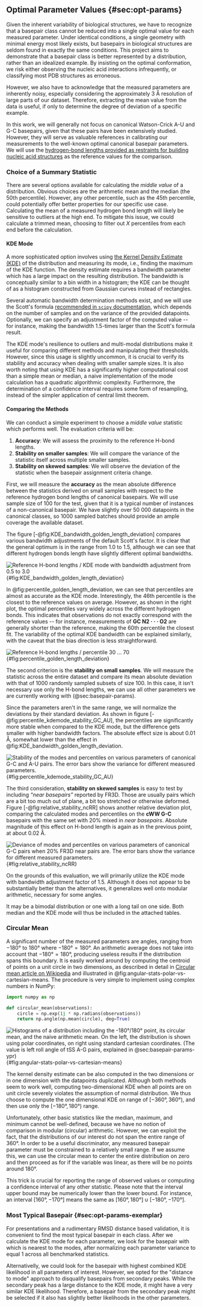 ## Optimal Parameter Values {#sec:opt-params}


Given the inherent variability of biological structures, we have to recognize that a basepair class cannot be reduced into a single optimal value for each measured parameter.
Under identical conditions, a single geometry with minimal energy most likely exists, but basepairs in biological structures are seldom found in exactly the same conditions.
This project aims to demonstrate that a basepair class is better represented by a distribution, rather than an idealized example.
By insisting on the optimal conformation, we risk either observing the nucleic acid interactions infrequently, or classifying most PDB structures as erroneous.

However, we also have to acknowledge that the measured parameters are inherently noisy, especially considering the approximately 3 Å resolution of large parts of our dataset.
Therefore, extracting the mean value from the data is useful, if only to determine the degree of deviation of a specific example.

In this work, we will generally not focus on canonical Watson-Crick A-U and G-C basepairs, given that these pairs have been extensively studied.
However, they will serve as valuable references in calibrating our measurements to the well-known optimal canonical basepair parameters.
We will use the [hydrogen-bond lengths provided as restraints for building nucleic acid structures](https://doi.org/10.1107/S2059798321007610) as the reference values for the comparison.

### Choice of a Summary Statistic

There are several options available for calculating the _middle value_ of a distribution.
Obvious choices are the arithmetic mean and the median (the 50th percentile).
However, any other percentile, such as the 45th percentile, could potentially offer better properties for our specific use case.
Calculating the mean of a measured hydrogen bond length will likely be sensitive to outliers at the high end.
To mitigate this issue, we could calculate a trimmed mean, choosing to filter out $X$ percentiles from each end before the calculation.

#### KDE Mode

A more sophisticated option involves using [the Kernel Density Estimate (KDE)](https://en.wikipedia.org/wiki/Kernel_density_estimation) of the distribution and measuring its mode, i.e., finding the maximum of the KDE function.
The density estimate requires a bandwidth parameter which has a large impact on the resulting distribution.
The bandwidth is conceptually similar to a bin width in a histogram; the KDE can be thought of as a histogram constructed from Gaussian curves instead of rectangles.

Several automatic bandwidth determination methods exist, and we will use the Scott's formula [recommended in `scipy` documentation](https://docs.scipy.org/doc/scipy/reference/generated/scipy.stats.gaussian_kde.html), which depends on the number of samples and on the variance of the provided datapoints.
Optionally, we can specify an adjustment factor of the computed value -- for instance, making the bandwidth 1.5-times larger than the Scott's formula result.

<!--
Since we might want to compare several programs and experiment with changing the threshold, the resilience to outliers of the KDE mode is very useful.
It is also advantageous that it will select the highest peak in case of multi-modal distribution.
However, we have to verify that it is sufficiently stable and accurate on smaller samples.
It is also not great that it is computationally significantly more intensive, the implementation using `scipy` a has quadratic algorithmic complex.
Plus we cannot get a confidence interval by simply considering the standard deviation like to mean, we will have to do bootstrap. -->

The KDE mode's resilience to outliers and multi-modal distributions make it useful for comparing different methods and manipulating their thresholds.
However, since this usage is slightly uncommon, it is crucial to verify its stability and accuracy when dealing with smaller sample sizes.
It is also worth noting that using KDE has a significantly higher computational cost than a simple mean or median, a naive implementation of the mode calculation has a quadratic algorithmic complexity.
Furthermore, the determination of a confidence interval requires some form of resampling, instead of the simpler application of central limit theorem.

#### Comparing the Methods

We can conduct a simple experiment to choose a _middle value_ statistic which performs well.
The evaluation criteria will be:

1. **Accuracy**: We will assess the proximity to the reference H-bond lengths.
2. **Stability on smaller samples**: We will compare the variance of the statistic itself across multiple smaller samples.
3. **Stability on skewed samples**: We will observe the deviation of the statistic when the basepair assignment criteria change.

First, we will measure the **accuracy** as the mean absolute difference between the statistics derived on small samples with respect to the reference hydrogen bond lengths of canonical basepairs.
We will use sample size of 100 for the test, given that it is a typical number of instances of a non-canonical basepair.
We have slightly over 50 000 datapoints in the canonical classes, so 1000 sampled batches should provide an ample coverage the available dataset.

The figure [-@fig:KDE_bandwidth_golden_length_deviation] compares various bandwidth adjustments of the default Scott's factor.
It is clear that the general optimum is in the range from 1.0 to 1.5, although we can see that different hydrogen bonds length have slightly different optimal bandwidths.

![[Reference H-bond lengths](https://doi.org/10.1107/S2059798321007610) / KDE mode with bandwidth adjustment from 0.5 to 3.0](../img/KDE_bandwidth_golden_length_deviation.svg){#fig:KDE_bandwidth_golden_length_deviation}

In @fig:percentile_golden_length_deviation, we can see that percentiles are almost as accurate as the KDE mode.
Interestingly, the 46th percentile is the closest to the reference values on average.
However, as shown in the right plot, the optimal percentiles vary widely across the different hydrogen bonds.
This indicates that observations do not exactly correspond with the reference values -- for instance, measurements of **GC N2 · · · O2** are generally shorter than the reference, making the 60th percentile the closest fit.
The variability of the optimal KDE bandwidth can be explained similarly, with the caveat that the bias direction is less straightforward.

![[Reference H-bond lengths](https://doi.org/10.1107/S2059798321007610) / percentile 30 … 70](../img/percentile_golden_length_deviation.svg){#fig:percentile_golden_length_deviation}

The second criterion is the **stability on small samples**.
We will measure the statistic across the entire dataset and compare its mean absolute deviation with that of 1000 randomly sampled subsets of size 100.
In this case, it isn't necessary use only the H-bond lengths, we can use all other parameters we are currently working with (@sec:basepair-params).

Since the parameters aren't in the same range, we will normalize the deviations by their standard deviation.
As shown in figure [-@fig:percentile_kdemode_stability_GC_AU], the percentiles are significantly more stable when compared to the KDE mode, but the difference gets smaller with higher bandwidth factors.
The absolute effect size is about 0.01 Å, somewhat lower than the effect in @fig:KDE_bandwidth_golden_length_deviation.
<!-- Instead, we will first divide each deviation by the average deviation for a specific parameter.
Given a $n \times m$ matrix $D$ containing deviations for each parameter and each statistic, we can calculate the matrix $R$ of relative deviations:
$$R_{ps} = \frac{D_{ps}}{n^{-1} \cdot \sum_{k=1}^{n} D_{ks}}$$
This formula calculates the relative deviation $R_{ps}$ of a specific data point $p$ with respect to the statistic $s$.
The overall performance of a statistic is then calculated as a mean of a column $s$ in matrix $R$. -->

![Stability of the modes and percentiles on various parameters of canonical G-C and A-U pairs. The error bars show the variance for different measured parameters.](../img/percentile_kdemode_stability_GC_AU.svg){#fig:percentile_kdemode_stability_GC_AU}


The third consideration, **stability on skewed samples** is easy to test by including _“near basepairs”_ reported by FR3D.
Those are usually pairs which are a bit too much out of plane, a bit too stretched or otherwise deformed.
Figure [-@fig:relative_stability_ncRR] shows another relative deviation plot, comparing the calculated modes and percentiles on the **cWW G-C** basepairs with the same set with 20% mixed in _near basepairs_.
Absolute magnitude of this effect on H-bond length is again as in the previous point, at about 0.02 Å.

![Deviance of modes and percentiles on various parameters of canonical G-C pairs when 20% FR3D _near pairs_ are. The error bars show the variance for different measured parameters.](../img/relative_stability_ncRR.svg){#fig:relative_stability_ncRR}

On the grounds of this evaluation, we will primarily utilize the KDE mode with bandwidth adjustment factor of 1.5.
Although it does not appear to be substantially better than the alternatives, it generalizes well onto modular arithmetic, necessary for some angles.

It may be a bimodal distribution or one with a long tail on one side.
Both median and the KDE mode will thus be included in the attached tables.


### Circular Mean

A significant number of the measured parameters are angles, ranging from $-180°$ to $180°$ where $-180° = 180°$.
An arithmetic average does not take into account that $-180° = 180°$, producing useless results if the distribution spans this boundary.
It is easily worked around by computing the centroid of points on a unit circle in two dimensions, as described in detail in [Circular mean article on Wikipedia](https://en.wikipedia.org/wiki/Circular_mean) and illustrated in @fig:angular-stats-polar-vs-cartesian-means.
The procedure is very simple to implement using complex numbers in NumPy:

```python
import numpy as np

def circular_mean(observations):
    circle = np.exp(1j * np.radians(observations))
    return np.angle(np.mean(circle), deg=True)
```

![Histograms of a distribution including the -180°/180° point, its circular mean, and the naive arithmetic mean. On the left, the distribution is shown using polar coordinates, on right using standard cartesian coordinates. (The value is left roll angle of **tSS A-G** pairs, explained in @sec:basepair-params-ypr)](../img/angular-stats-polar-vs-cartesian-means.svg){#fig:angular-stats-polar-vs-cartesian-means}

The kernel density estimate can be also computed in the two dimensions or in one dimension with the datapoints duplicated.
Although both methods seem to work well, computing two-dimensional KDE when all points are on unit circle severely violates the assumption of normal distribution.
We thus choose to compute the one dimensional KDE on range of $[-360°, 360°)$, and then use only the $[-180°, 180°)$ range.

Unfortunately, other basic statistics like the median, maximum, and minimum cannot be well-defined, because we have no notion of comparison in modular (circular) arithmetic.
However, we can exploit the fact, that the distributions of our interest do not span the entire range of $360°$.
In order to be a useful discriminator, any measured basepair parameter must be constrained to a relatively small range.
If we assume this, we can use the circular mean to center the entire distribution on zero and then proceed as for if the variable was linear, as there will be no points around $180°$.

This trick is crucial for reporting the range of observed values or computing a confidence interval of any other statistic.
Please note that the interval upper bound may be numerically lower than the lower bound.
For instance, an interval $[160°, -170°]$ means the same as $[160°, 180°] \cup [-180°, -170°]$.


### Most Typical Basepair {#sec:opt-params-exemplar}


For presentations and a rudimentary RMSD distance based validation, it is convenient to find the most typical basepair in each class.
After we calculate the KDE mode for each parameter, we look for the basepair with which is nearest to the modes, after normalizing each parameter variance to equal 1 across all benchmarked statistics.

Alternativelly, we could look for the basepair with highest combined KDE likelihood in all parameters of interest.
However, we opted for the "distance to mode" approach to disqualify basepairs from secondary peaks.
While the secondary peak has a large distance to the KDE mode, it might have a very similar KDE likelihood.
Therefore, a basepair from the secondary peak might be selected if it also has slightly better likelihoods in the other parameters.
